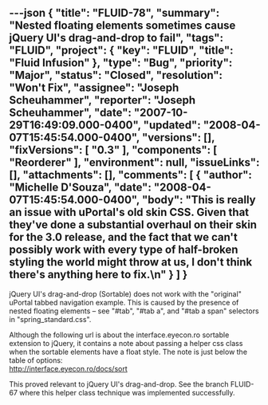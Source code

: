 ---json
{
  "title": "FLUID-78",
  "summary": "Nested floating elements sometimes cause jQuery UI's drag-and-drop to fail",
  "tags": "FLUID",
  "project": {
    "key": "FLUID",
    "title": "Fluid Infusion"
  },
  "type": "Bug",
  "priority": "Major",
  "status": "Closed",
  "resolution": "Won't Fix",
  "assignee": "Joseph Scheuhammer",
  "reporter": "Joseph Scheuhammer",
  "date": "2007-10-29T16:49:09.000-0400",
  "updated": "2008-04-07T15:45:54.000-0400",
  "versions": [],
  "fixVersions": [
    "0.3"
  ],
  "components": [
    "Reorderer"
  ],
  "environment": null,
  "issueLinks": [],
  "attachments": [],
  "comments": [
    {
      "author": "Michelle D'Souza",
      "date": "2008-04-07T15:45:54.000-0400",
      "body": "This is really an issue with uPortal's old skin CSS. Given that they've done a substantial overhaul on their skin for the 3.0 release, and the fact that we can't possibly work with every type of half-broken styling the world might throw at us, I don't think there's anything here to fix.\n"
    }
  ]
}
---
jQuery UI's drag-and-drop (Sortable) does not work with the "original" uPortal tabbed navigation example.  This is caused by the presence of nested floating elements – see "#tab", "#tab a", and "#tab a span" selectors in "spring\_standard.css".

Although the following url is about the interface.eyecon.ro sortable extension to jQuery, it contains a note about passing a helper css class when the sortable elements have a float style.  The note is just below the table of options:\
<http://interface.eyecon.ro/docs/sort>

This proved relevant to jQuery UI's drag-and-drop.  See the branch FLUID-67 where this helper class technique was implemented successfully.

        